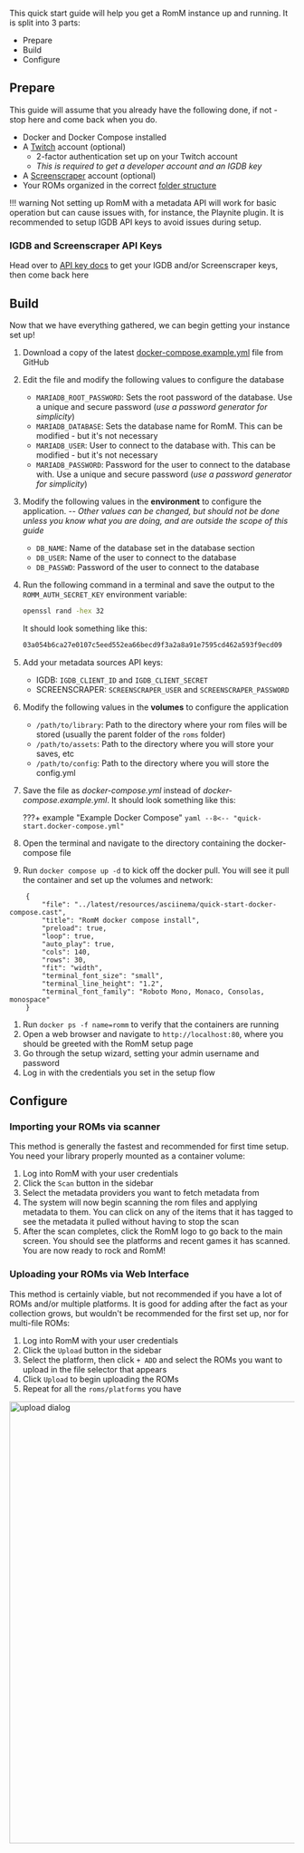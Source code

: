 <!-- trunk-ignore-all(prettier) -->

This quick start guide will help you get a RomM instance up and running. It is split into 3 parts:

- Prepare
- Build
- Configure

## Prepare

This guide will assume that you already have the following done, if not - stop here and come back when you do.

- Docker and Docker Compose installed
- A <a href="https://dev.twitch.tv" target="_blank" rel="noopener noreferrer">Twitch</a> account (optional)
    - 2-factor authentication set up on your Twitch account
    - _This is required to get a developer account and an IGDB key_
- A <a href="https://www.screenscraper.fr/" target="_blank" rel="noopener noreferrer">Screenscraper</a> account (optional)
- Your ROMs organized in the correct [folder structure](../Folder-Structure)

<!-- prettier-ignore -->
!!! warning
    Not setting up RomM with a metadata API will work for basic operation but can cause issues with, for instance, the Playnite plugin. It is recommended to setup IGDB API keys to avoid issues during setup.

### IGDB and Screenscraper API Keys

Head over to [API key docs](../Generate-API-Keys) to get your IGDB and/or Screenscraper keys, then come back here

## Build

Now that we have everything gathered, we can begin getting your instance set up!

<!-- trunk-ignore-begin(markdownlint/MD040) -->
1. Download a copy of the latest <a href="https://github.com/rommapp/romm/blob/release/examples/docker-compose.example.yml" target="_blank" rel="noopener noreferrer">docker-compose.example.yml</a> file from GitHub
3. Edit the file and modify the following values to configure the database
    - `MARIADB_ROOT_PASSWORD`: Sets the root password of the database. Use a unique and secure password (_use a password generator for simplicity_)
    - `MARIADB_DATABASE`: Sets the database name for RomM. This can be modified - but it's not necessary
    - `MARIADB_USER`: User to connect to the database with. This can be modified - but it's not necessary
    - `MARIADB_PASSWORD`: Password for the user to connect to the database with. Use a unique and secure password (_use a password generator for simplicity_)
4. Modify the following values in the **environment** to configure the application. _-- Other values can be changed, but should not be done unless you know what you are doing, and are outside the scope of this guide_
    - `DB_NAME`: Name of the database set in the database section
    - `DB_USER`: Name of the user to connect to the database
    - `DB_PASSWD`: Password of the user to connect to the database
5. Run the following command in a terminal and save the output to the `ROMM_AUTH_SECRET_KEY` environment variable:
    ```sh
    openssl rand -hex 32
    ```
    It should look something like this:
    ```sh
    03a054b6ca27e0107c5eed552ea66becd9f3a2a8a91e7595cd462a593f9ecd09
    ```
6. Add your metadata sources API keys:
    - IGDB: `IGDB_CLIENT_ID` and `IGDB_CLIENT_SECRET`
    - SCREENSCRAPER: `SCREENSCRAPER_USER` and `SCREENSCRAPER_PASSWORD`
7. Modify the following values in the **volumes** to configure the application
    - `/path/to/library`: Path to the directory where your rom files will be stored (usually the parent folder of the `roms` folder)
    - `/path/to/assets`: Path to the directory where you will store your saves, etc
    - `/path/to/config`: Path to the directory where you will store the config.yml
8. Save the file as _docker-compose.yml_ instead of _docker-compose.example.yml_. It should look something like this:

    <!-- prettier-ignore -->
    ???+ example "Example Docker Compose"
        ``` yaml
        --8<-- "quick-start.docker-compose.yml"
        ```

9.  Open the terminal and navigate to the directory containing the docker-compose file
10. Run `docker compose up -d` to kick off the docker pull. You will see it pull the container and set up the volumes and network:
```asciinema-player
    {
        "file": "../latest/resources/asciinema/quick-start-docker-compose.cast",
        "title": "RomM docker compose install",
        "preload": true,
        "loop": true,
        "auto_play": true,
        "cols": 140,
        "rows": 30,
        "fit": "width",
        "terminal_font_size": "small",
        "terminal_line_height": "1.2",
        "terminal_font_family": "Roboto Mono, Monaco, Consolas, monospace"
    }
```

1.  Run `docker ps -f name=romm` to verify that the containers are running
2.  Open a web browser and navigate to `http://localhost:80`, where you should be greeted with the RomM setup page
3.  Go through the setup wizard, setting your admin username and password
4.  Log in with the credentials you set in the setup flow
<!-- trunk-ignore-end(markdownlint/MD040) -->

## Configure

### Importing your ROMs via scanner

This method is generally the fastest and recommended for first time setup. You need your library properly mounted as a container volume:

1. Log into RomM with your user credentials
2. Click the `Scan` button in the sidebar
3. Select the metadata providers you want to fetch metadata from
4. The system will now begin scanning the rom files and applying metadata to them. You can click on any of the items that it has tagged to see the metadata it pulled without having to stop the scan
5. After the scan completes, click the RomM logo to go back to the main screen. You should see the platforms and recent games it has scanned. You are now ready to rock and RomM!

### Uploading your ROMs via Web Interface

This method is certainly viable, but not recommended if you have a lot of ROMs and/or multiple platforms. It is good for adding after the fact as your collection grows, but wouldn't be recommended for the first set up, nor for multi-file ROMs:

1. Log into RomM with your user credentials
2. Click the `Upload` button in the sidebar
3. Select the platform, then click `+ ADD` and select the ROMs you want to upload in the file selector that appears
4. Click `Upload` to begin uploading the ROMs
5. Repeat for all the `roms/platforms` you have

<img src="https://raw.githubusercontent.com/rommapp/docs/refs/heads/main/docs/resources/quickstart/upload_roms.png" width="780" alt="upload dialog">
